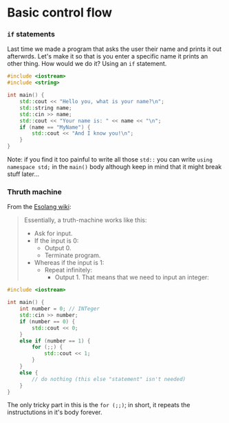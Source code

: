 # Basic control flow
### `if` statements
Last time we made a program that asks the user their name and prints it out afterwrds. Let's make it so that is you enter a specific name it prints an other thing. How would we do it? Using an `if` statement.
```cpp
#include <iostream>
#include <string>

int main() {
    std::cout << "Hello you, what is your name?\n";
    std::string name;
    std::cin >> name;
    std::cout << "Your name is: " << name << "\n";
    if (name == "MyName") {
        std::cout << "And I know you!\n";
    }
}
```
Note: if you find it too painful to write all those `std::` you can write `using namespace std;` in the `main()` body although keep in mind that it might break stuff later...
### Thruth machine
From the [Esolang wiki](https://esolangs.org/wiki/Truth-machine):
> Essentially, a truth-machine works like this:
> - Ask for input.
> - If the input is 0:
> 	- Output 0.
> 	- Terminate program.
> - Whereas if the input is 1:
> 	- Repeat infinitely:
> 		- Output 1.
That means that we need to input an integer:
```cpp
#include <iostream>

int main() {
    int number = 0; // INTeger
    std::cin >> number;
    if (number == 0) {
        std::cout << 0;
    }
    else if (number == 1) {
        for (;;) {
            std::cout << 1;
        }
    }
    else {
        // do nothing (this else "statement" isn't needed)
    }
}
```
The only tricky part in this is the `for (;;)`; in short, it repeats the instructutions in it's body forever.

